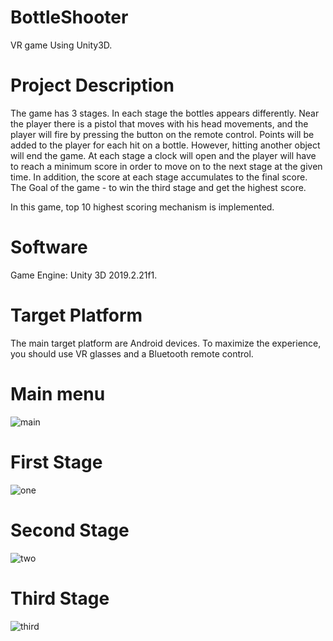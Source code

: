 # BottleShooter

VR game Using Unity3D.

# Project Description
The game has 3 stages. In each stage the bottles appears differently.
Near the player there is a pistol that moves with his head movements, and the player will fire by pressing the button on the remote control.
Points will be added to the player for each hit on a bottle. However, hitting another object will end the game.
At each stage a clock will open and the player will have to reach a minimum score in order to move on to the next stage at the given time. In addition, the score at each stage accumulates to the final score.
The Goal of the game - to win the third stage and get the highest score.

In this game, top 10 highest scoring mechanism is implemented.

# Software
Game Engine:
Unity 3D 2019.2.21f1.

# Target Platform
The main target platform are Android devices.
To maximize the experience, you should use VR glasses and a Bluetooth remote control.

# Main menu
![main](https://user-images.githubusercontent.com/63601829/96571304-0f0fea00-12d4-11eb-8fa3-9d3d3381d845.gif)

# First Stage
![one](https://user-images.githubusercontent.com/63601829/96571333-1931e880-12d4-11eb-8fd3-d5ca099a26ed.gif)

# Second Stage
![two](https://user-images.githubusercontent.com/63601829/96571318-146d3480-12d4-11eb-8b9c-a360d2bdfc28.gif)

# Third Stage
![third](https://user-images.githubusercontent.com/63601829/96571355-218a2380-12d4-11eb-8c80-0380c622de62.gif)
